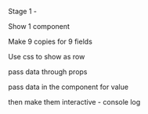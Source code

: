 Stage 1 -

Show 1 component

Make 9 copies for 9 fields

Use css to show as row

pass data through props

pass data in the component for value 

then make them interactive - console log